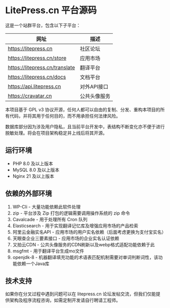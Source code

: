 # LitePress.cn 平台源码

这是一个站群平台，包含以下子平台：

|  网址   | 描述  |
|  ----  | ----  |
| https://litepress.cn  | 社区论坛 |
| https://litepress.cn/store  | 应用市场 |
| https://litepress.cn/translate  | 翻译平台 |
| https://litepress.cn/docs  | 文档平台 |
| https://api.litepress.cn  | 对外API接口 |
| https://cravatar.cn  | 公共头像服务 |

本项目基于 GPL v3 协议开源，任何人都可以自由的复制、分发、重构本项目的所有代码，并将其用于任何目的，而不用承担任何法律风险。

数据库部分因为涉及用户隐私，且当前平台开发中，表结构不断变化亦不便于进行脱敏处理。将会在项目架构稳定并上线后将其开源。

## 运行环境

 - PHP 8.0 及以上版本
 - MySQL 8.0 及以上版本
 - Nginx 21 及以上版本

## 依赖的外部环境

 1. WP-Cli - 大量功能依赖此软件处理
 2. zip - 平台涉及 Zip 打包的逻辑需要调用操作系统的 zip 命令
 3. Cavalcade - 用于处理所有 Cron 队列
 4. Elasticsearch - 用于实现翻译记忆库及增强应用市场的产品检索
 5. 阿里云金融实名API - 应用市场的用户实名依赖（后面考虑更换为支付宝实名）
 6. 天眼查企业三要素接口 - 应用市场的企业实名认证依赖
 7. 又拍云CDN - 公共头像服务的CDN刷新以及webp格式适配功能依赖于此
 8. msgfmt - 用于翻译平台生成mo文件
 9. openjdk-8 - 机器翻译填充功能的术语表匹配机制需要对单词判断词性，该功能依赖一个Java库

## 技术支持

如果你在分叉过程中遇到问题可以在 litepress.cn 论坛发帖交流，但我们仅能提供架构及程序流程咨询，如需定制开发请自行聘请工程师。
